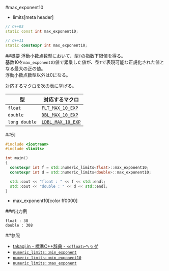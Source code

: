 #max_exponent10
* limits[meta header]

```cpp
// C++03
static const int max_exponent10;

// C++11
static constexpr int max_exponent10;
```

##概要
浮動小数点数型において、型`T`の指数下限値を得る。  
基数10を`max_exponent`の値で累乗した値が、型`T`で表現可能な正規化された値となる最大の正の値。  
浮動小数点数型以外は0になる。  

対応するマクロを次の表に挙げる。

| 型            | 対応するマクロ                                            |
|---------------|-----------------------------------------------------------|
| `float`       | [`FLT_MAX_10_EXP`](/reference/cfloat/flt_max_10_exp.md)   |
| `double`      | [`DBL_MAX_10_EXP`](/reference/cfloat/dbl_max_10_exp.md)   |
| `long double` | [`LDBL_MAX_10_EXP`](/reference/cfloat/ldbl_max_10_exp.md) |


##例
```cpp
#include <iostream>
#include <limits>

int main()
{
  constexpr int f = std::numeric_limits<float>::max_exponent10;
  constexpr int d = std::numeric_limits<double>::max_exponent10;

  std::cout << "float : " << f << std::endl;
  std::cout << "double : " << d << std::endl;
}
```
* max_exponent10[color ff0000]

###出力例
```
float : 38
double : 308
```

##参照
* [takagi.in - 標準C++辞典 - `<cfloat>`ヘッダ](http://takagi.in/modules/bwiki/index.php?%A1%E3cfloat%A1%E4%A5%D8%A5%C3%A5%C0)
* [`numeric_limits::min_exponent`](./min_exponent.md)
* [`numeric_limits::min_exponent10`](./min_exponent10.md)
* [`numeric_limits::max_exponent`](./max_exponent.md)

